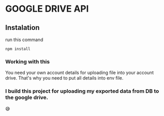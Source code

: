 # GOOGLE DRIVE API

## Instalation
run this command
```
npm install
```
### Working with this
You need your own account details for uploading file into your account drive.
That's why you need to put all details into env file.

### I build this project for uploading my exported data from DB to the google drive.
😅
